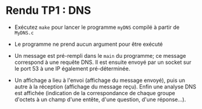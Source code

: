 # Rendu TP1 : DNS

* Exécutez `make` pour lancer le programme `myDNS` compilé à partir de `MyDNS.c`

* Le programme ne prend aucun argument pour être exécuté

* Un message est pré-rempli dans le `main` du programme; ce message correspond à une requête DNS. Il est ensuite envoyé par un socket sur le port 53 à une IP également pré-déterminée.

* Un affichage a lieu à l'envoi (affichage du message envoyé), puis un autre à la réception (affichage du message reçu). Enfin une analyse DNS est affichée (indication de la correspondance de chaque groupe d'octets à un champ d'une entête, d'une question, d'une réponse...).
